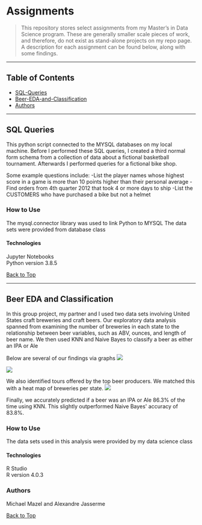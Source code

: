 <a name="BackToTop"></a>

# Assignments

>This repository stores select assignments from my Master’s in Data Science program. These are generally smaller scale pieces of work, and therefore, do not exist as stand-alone projects on my repo page. A description for each assignment can be found below, along with some findings. 


---


## Table of Contents
- [SQL-Queries](#SQL-Queries)
- [Beer-EDA-and-Classification](#Beer-EDA-and-Classification)
- [Authors](#Authors)


---


<a name="SQL-Queries"></a>

## SQL Queries
This python script connected to the MYSQL databases on my local machine. Before I performed these SQL queries, I created a third normal form schema from a collection of data about a fictional basketball tournament. Afterwards I performed queries for a fictional bike shop.

Some example questions include:
-List the player names whose highest score in a game is more than 10 points higher than their personal average
-Find orders from 4th quarter 2012 that took 4 or more days to ship
-List the CUSTOMERS who have purchased a bike but not a helmet


### How to Use
The mysql.connector library was used to link Python to MYSQL
The data sets were provided from database class

#### Technologies
Jupyter Notebooks  
Python version 3.8.5

[Back to Top](#BackToTop)


---


<a name="Beer-EDA-and-Classification"></a>

## Beer EDA and Classification
In this group project, my partner and I used two data sets involving United States craft breweries and craft beers. Our exploratory data analysis spanned from examining the number of breweries in each state to the relationship between beer variables, such as ABV, ounces, and length of beer name. We then used KNN and Naive Bayes to classify a beer as either an IPA or Ale

Below are several of our findings via graphs
![](https://github.com/MichaelMazel/Beer-EDA-and-Prediction/blob/main/EDA-and-Prediction_files/figure-gfm/unnamed-chunk-6-1.png?raw=true)

![](https://github.com/MichaelMazel/Beer-EDA-and-Prediction/blob/main/EDA-and-Prediction_files/figure-gfm/unnamed-chunk-26-1.png?raw=true)


We also identified tours offered by the top beer producers. We matched this with a heat map of breweries per state.
![](https://github.com/MichaelMazel/Beer-EDA-and-Prediction/blob/main/EDA-and-Prediction_files/figure-gfm/unnamed-chunk-38-1.png?raw=true)



Finally, we accurately predicted if a beer was an IPA or Ale 86.3% of the time using KNN. This slightly outperformed Naive Bayes' accuracy of 83.8%.

### How to Use
The data sets used in this analysis were provided by my data science class

#### Technologies
R Studio  
R version 4.0.3

### Authors
Michael Mazel and Alexandre Jasserme


[Back to Top](#BackToTop)
